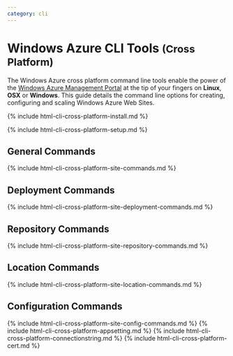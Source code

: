 ```yaml
---
category: cli
---
```


# Windows Azure CLI Tools <small>(Cross Platform)</small>

The Windows Azure cross platform command line tools enable the power of the [Windows Azure Management Portal][WA-Portal] at the tip of your fingers on **Linux**, **OSX** or **Windows**. This guide details the command line options for creating, configuring and scaling Windows Azure Web Sites.

{% include html-cli-cross-platform-install.md %}

{% include html-cli-cross-platform-setup.md %}

## General Commands

{% include html-cli-cross-platform-site-commands.md %}

## Deployment Commands

{% include html-cli-cross-platform-site-deployment-commands.md %}

## Repository Commands

{% include html-cli-cross-platform-site-repository-commands.md %}

## Location Commands

{% include html-cli-cross-platform-site-location-commands.md %}

## Configuration Commands

{% include html-cli-cross-platform-site-config-commands.md %}
{% include html-cli-cross-platform-appsetting.md %}
{% include html-cli-cross-platform-connectionstring.md %}
{% include html-cli-cross-platform-cert.md %}

[WA-Portal]: https://manage.windowsazure.com